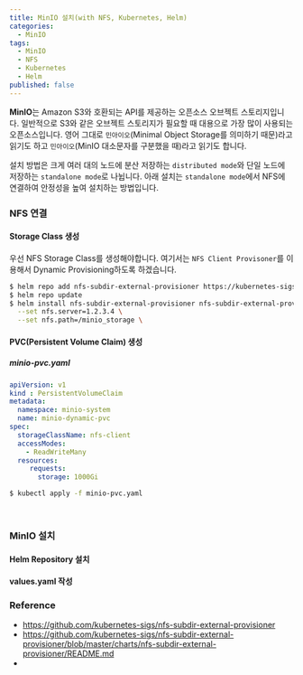 ```yaml
---
title: MinIO 설치(with NFS, Kubernetes, Helm)
categories:
  - MinIO
tags:
  - MinIO
  - NFS
  - Kubernetes
  - Helm
published: false
---
```



**MinIO**는 Amazon S3와 호환되는 API를 제공하는 오픈소스 오브젝트 스토리지입니다. 일반적으로 S3와 같은 오브젝트 스토리지가 필요할 때 대용으로 가장 많이 사용되는 오픈소스입니다. 영어 그대로 `민아이오`(Minimal Object Storage를 의미하기 때문)라고 읽기도 하고 `민아이오`(MinIO 대소문자를 구분했을 때)라고 읽기도 합니다.

설치 방법은 크게 여러 대의 노드에 분산 저장하는 `distributed mode`와 단일 노드에 저장하는 `standalone mode`로 나뉩니다. 아래 설치는 `standalone mode`에서 NFS에 연결하여 안정성을 높여 설치하는 방법입니다.

### NFS 연결
#### Storage Class 생성
우선 NFS Storage Class를 생성해야합니다. 여기서는 `NFS Client Provisoner`를 이용해서 Dynamic Provisioning하도록 하겠습니다.

```bash
$ helm repo add nfs-subdir-external-provisioner https://kubernetes-sigs.github.io/nfs-subdir-external-provisioner/
$ helm repo update
$ helm install nfs-subdir-external-provisioner nfs-subdir-external-provisioner/nfs-subdir-external-provisioner \
  --set nfs.server=1.2.3.4 \
  --set nfs.path=/minio_storage \
```

#### PVC(Persistent Volume Claim) 생성
##### minio-pvc.yaml
```yaml
apiVersion: v1
kind : PersistentVolumeClaim
metadata:
  namespace: minio-system
  name: minio-dynamic-pvc
spec:
  storageClassName: nfs-client
  accessModes:
    - ReadWriteMany
  resources:
     requests:
       storage: 1000Gi
```

```bash
$ kubectl apply -f minio-pvc.yaml
```

<br>

### MinIO 설치
#### Helm Repository 설치


#### values.yaml 작성



### Reference
- <https://github.com/kubernetes-sigs/nfs-subdir-external-provisioner>
- <https://github.com/kubernetes-sigs/nfs-subdir-external-provisioner/blob/master/charts/nfs-subdir-external-provisioner/README.md>
- 